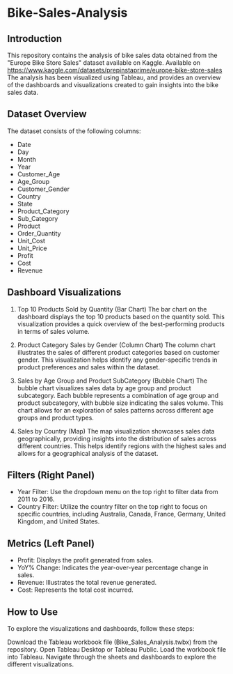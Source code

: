 # Bike-Sales-Analysis

## Introduction
This repository contains the analysis of bike sales data obtained from the "Europe Bike Store Sales" dataset available on Kaggle. Available on <https://www.kaggle.com/datasets/prepinstaprime/europe-bike-store-sales>
The analysis has been visualized using Tableau, and provides an overview of the dashboards and visualizations created to gain insights into the bike sales data.

## Dataset Overview
The dataset consists of the following columns:
- Date
- Day
- Month
- Year
- Customer_Age
- Age_Group
- Customer_Gender
- Country
- State
- Product_Category
- Sub_Category
- Product
- Order_Quantity
- Unit_Cost
- Unit_Price
- Profit
- Cost
- Revenue

## Dashboard Visualizations
1. Top 10 Products Sold by Quantity (Bar Chart)
The bar chart on the dashboard displays the top 10 products based on the quantity sold. This visualization provides a quick overview of the best-performing products in terms of sales volume.

2. Product Category Sales by Gender (Column Chart)
The column chart illustrates the sales of different product categories based on customer gender. This visualization helps identify any gender-specific trends in product preferences and sales within the dataset.

3. Sales by Age Group and Product SubCategory (Bubble Chart)
The bubble chart visualizes sales data by age group and product subcategory. Each bubble represents a combination of age group and product subcategory, with bubble size indicating the sales volume. This chart allows for an exploration of sales patterns across different age groups and product types.

4. Sales by Country (Map)
The map visualization showcases sales data geographically, providing insights into the distribution of sales across different countries. This helps identify regions with the highest sales and allows for a geographical analysis of the dataset.

## Filters (Right Panel)
- Year Filter: Use the dropdown menu on the top right to filter data from 2011 to 2016.
- Country Filter: Utilize the country filter on the top right to focus on specific countries, including Australia, Canada, France, Germany, United Kingdom, and United States.
## Metrics (Left Panel)
- Profit: Displays the profit generated from sales.
- YoY% Change: Indicates the year-over-year percentage change in sales.
- Revenue: Illustrates the total revenue generated.
- Cost: Represents the total cost incurred.


## How to Use
To explore the visualizations and dashboards, follow these steps:

Download the Tableau workbook file (Bike_Sales_Analysis.twbx) from the repository.
Open Tableau Desktop or Tableau Public.
Load the workbook file into Tableau.
Navigate through the sheets and dashboards to explore the different visualizations.
